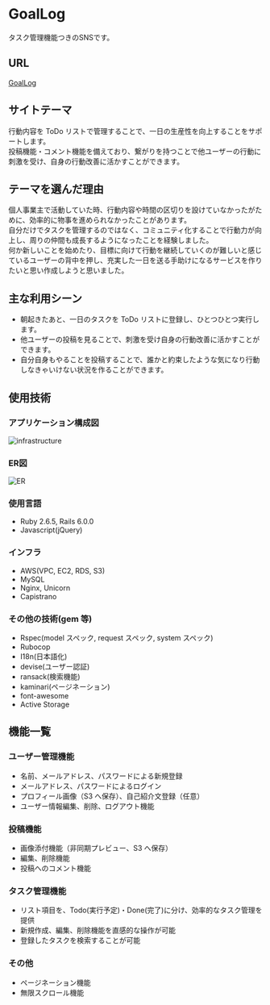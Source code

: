 # GoalLog

タスク管理機能つきのSNSです。

## URL
[GoalLog](http://54.95.246.124)

## サイトテーマ
行動内容を ToDo リストで管理することで、一日の生産性を向上することをサポートします。<br>
投稿機能・コメント機能を備えており、繋がりを持つことで他ユーザーの行動に刺激を受け、自身の行動改善に活かすことができます。

## テーマを選んだ理由
個人事業主で活動していた時、行動内容や時間の区切りを設けていなかったがために、効率的に物事を進められなかったことがあります。<br>
自分だけでタスクを管理するのではなく、コミュニティ化することで行動力が向上し、周りの仲間も成長するようになったことを経験しました。<br>
何か新しいことを始めたり、目標に向けて行動を継続していくのが難しいと感じているユーザーの背中を押し、充実した一日を送る手助けになるサービスを作りたいと思い作成しようと思いました。

## 主な利用シーン
- 朝起きたあと、一日のタスクを ToDo リストに登録し、ひとつひとつ実行します。
- 他ユーザーの投稿を見ることで、刺激を受け自身の行動改善に活かすことができます。
- 自分自身もやることを投稿することで、誰かと約束したような気になり行動しなきゃいけない状況を作ることができます。

## 使用技術

### アプリケーション構成図
![infrastructure](https://user-images.githubusercontent.com/68355754/93989968-83369b00-fdc5-11ea-9b10-6098f55cf413.png)

### ER図
![ER](https://user-images.githubusercontent.com/68355754/93990561-33a49f00-fdc6-11ea-8d86-065f32f35ab7.png)

### 使用言語
- Ruby 2.6.5, Rails 6.0.0
- Javascript(jQuery)

### インフラ
- AWS(VPC, EC2, RDS, S3)
- MySQL
- Nginx, Unicorn
- Capistrano

### その他の技術(gem 等)
- Rspec(model スペック, request スペック, system スペック)
- Rubocop
- I18n(日本語化)
- devise(ユーザー認証)
- ransack(検索機能)
- kaminari(ページネーション)
- font-awesome
- Active Storage

## 機能一覧

### ユーザー管理機能
- 名前、メールアドレス、パスワードによる新規登録
- メールアドレス、パスワードによるログイン
- プロフィール画像（S3 へ保存）、自己紹介文登録（任意）
- ユーザー情報編集、削除、ログアウト機能

### 投稿機能

- 画像添付機能（非同期プレビュー、S3 へ保存）
- 編集、削除機能
- 投稿へのコメント機能

### タスク管理機能

- リスト項目を、Todo(実行予定)・Done(完了)に分け、効率的なタスク管理を提供
- 新規作成、編集、削除機能を直感的な操作が可能
- 登録したタスクを検索することが可能

### その他

- ページネーション機能
- 無限スクロール機能
